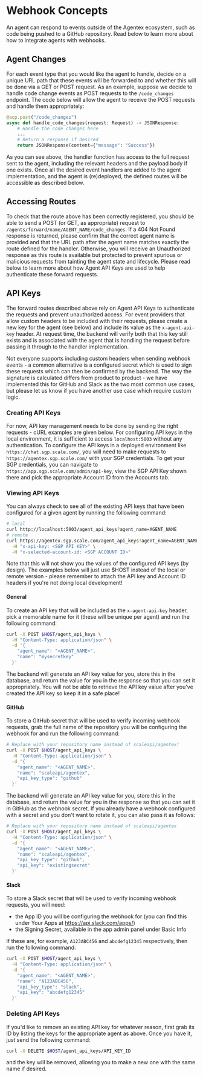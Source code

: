 # Webhook Concepts

An agent can respond to events outside of the Agentex ecosystem, such as code being pushed to a GitHub repository. Read below to learn more about how to integrate agents with webhooks.

## Agent Changes

For each event type that you would like the agent to handle, decide on a unique URL path that these events will be forwarded to and whether this will be done via a GET or POST request.
As an example, suppose we decide to handle code change events as POST requests to the `/code_changes` endpoint.
The code below will allow the agent to receive the POST requests and handle them appropriately:
```python
@acp.post("/code_changes")
async def handle_code_changes(request: Request) -> JSONResponse:
    # Handle the code changes here
    ...
    # Return a response if desired
    return JSONResponse(content={"message": "Success"})
```
As you can see above, the handler function has access to the full request sent to the agent, including the relevant headers and the payload body if one exists.
Once all the desired event handlers are added to the agent implementation, and the agent is (re)deployed, the defined routes will be accessible as described below.

## Accessing Routes

To check that the route above has been correctly registered, you should be able to send a POST (or GET, as appropriate) request to `/agents/forward/name/AGENT_NAME/code_changes`.
If a 404 Not Found response is returned, please confirm that the correct agent name is provided and that the URL path after the agent name matches exactly the route defined for the handler.
Otherwise, you will receive an Unauthorized response as this route is available but protected to prevent spurious or malicious requests from tainting the agent state and lifecycle.
Please read below to learn more about how Agent API Keys are used to help authenticate these forward requests.

## API Keys

The forward routes described above rely on Agent API Keys to authenticate the requests and prevent unauthorized access.
For event providers that allow custom headers to be included with their requests, please create a new key for the agent (see below) and include its value as the `x-agent-api-key` header.
At request time, the backend will verify both that this key still exists and is associated with the agent that is handling the request before passing it through to the handler implementation.

Not everyone supports including custom headers when sending webhook events - a common alternative is a configured secret which is used to sign these requests which can then be confirmed by the backend.
The way the signature is calculated differs from product to product - we have implemented this for GitHub and Slack as the two most common use cases, but please let us know if you have another use case which require custom logic.

### Creating API Keys

For now, API key management needs to be done by sending the right requests - cURL examples are given below.
For configuring API keys in the local environment, it is sufficient to access `localhost:5003` without any authentication.
To configure the API keys in a deployed environment like `https://chat.sgp.scale.com/`, you will need to make requests to `https://agentex.sgp.scale.com/` with your SGP credentials.
To get your SGP credentials, you can navigate to `https://app.sgp.scale.com/admin/api-key`, view the SGP API Key shown there and pick the appropriate Account ID from the Accounts tab.


### Viewing API Keys
You can always check to see all of the existing API keys that have been configured for a given agent by running the following command:
```bash
# local 
curl http://localhost:5003/agent_api_keys?agent_name=AGENT_NAME
# remote
curl https://agentex.sgp.scale.com/agent_api_keys?agent_name=AGENT_NAME \
  -H "x-api-key: <SGP API KEY>" \
  -H "x-selected-account-id: <SGP ACCOUNT ID>"
```

Note that this will not show you the values of the configured API keys (by design).
The examples below will just use $HOST instead of the local or remote version - please remember to attach the API key and Account ID headers if you're not doing local development!

#### General

To create an API key that will be included as the `x-agent-api-key` header, pick a memorable name for it (these will be unique per agent) and run the following command:
```bash
curl -X POST $HOST/agent_api_keys \
  -H "Content-Type: application/json" \
  -d '{
    "agent_name": "<AGENT_NAME>",
    "name": "mysecretkey"
  }'
```

The backend will generate an API key value for you, store this in the database, and return the value for you in the response so that you can set it appropriately.
You will not be able to retrieve the API key value after you've created the API key so keep it in a safe place!

#### GitHub

To store a GitHub secret that will be used to verify incoming webhook requests, grab the full name of the repository you will be configuring the webhook for and run the following command:
```bash
# Replace with your repository name instead of scaleapi/agentex!
curl -X POST $HOST/agent_api_keys \
  -H "Content-Type: application/json" \
  -d '{
    "agent_name": "<AGENT_NAME>",
    "name": "scaleapi/agentex",
    "api_key_type": "github"
  }'
```
The backend will generate an API key value for you, store this in the database, and return the value for you in the response so that you can set it in GitHub as the webhook secret.
If you already have a webhook configured with a secret and you don't want to rotate it, you can also pass it as follows:
```bash
# Replace with your repository name instead of scaleapi/agentex
curl -X POST $HOST/agent_api_keys \
  -H "Content-Type: application/json" \
  -d '{
    "agent_name": "<AGENT_NAME>",
    "name": "scaleapi/agentex",
    "api_key_type": "github",
    "api_key": "existingsecret"
  }'
```

#### Slack
To store a Slack secret that will be used to verify incoming webhook requests, you will need:
- the App ID you will be configuring the webhook for (you can find this under Your Apps at https://api.slack.com/apps/)
- the Signing Secret, available in the app admin panel under Basic Info

If these are, for example, `A123ABC456` and `abcdefg12345` respectively, then run the following command:
```bash
curl -X POST $HOST/agent_api_keys \
  -H "Content-Type: application/json" \
  -d '{
    "agent_name": "<AGENT_NAME>",
    "name": "A123ABC456",
    "api_key_type": "slack",
    "api_key": "abcdefg12345"
  }'
```

### Deleting API Keys
If you'd like to remove an existing API key for whatever reason, first grab its ID by listing the keys for the appropriate agent as above.
Once you have it, just send the following command:
```bash
curl -X DELETE $HOST/agent_api_keys/API_KEY_ID
```
and the key will be removed, allowing you to make a new one with the same name if desired.